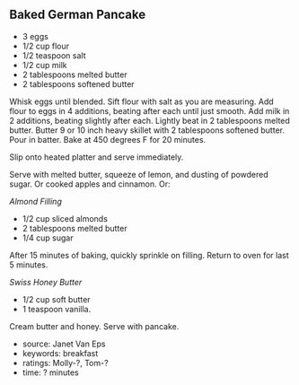 Baked German Pancake
--------------------

- 3 eggs
- 1/2 cup flour
- 1/2 teaspoon salt
- 1/2 cup milk
- 2 tablespoons melted butter
- 2 tablespoons softened butter

Whisk eggs until blended.  Sift flour with salt as you are measuring.
Add flour to eggs in 4 additions, beating after each until just
smooth.  Add milk in 2 additions, beating slightly after each.
Lightly beat in 2 tablespoons melted butter.  Butter 9 or 10 inch
heavy skillet with 2 tablespoons softened butter.  Pour in batter.
Bake at 450 degrees F for 20 minutes.

Slip onto heated platter and serve immediately.

Serve with melted butter, squeeze of lemon, and dusting of powdered
sugar.  Or cooked apples and cinnamon.  Or:

*Almond Filling*

- 1/2 cup sliced almonds
- 2 tablespoons melted butter
- 1/4 cup sugar

After 15 minutes of baking, quickly sprinkle on filling.  Return to
oven for last 5 minutes.

*Swiss Honey Butter*

- 1/2 cup soft butter
- 1 teaspoon vanilla.

Cream butter and honey.  Serve with pancake.

- source: Janet Van Eps
- keywords: breakfast
- ratings: Molly-?, Tom-?
- time: ? minutes
